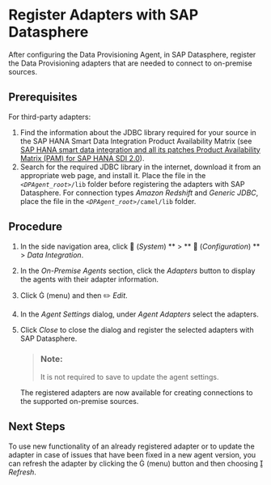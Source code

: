 <!-- loio085fc4917f6f4011900344d44d721705 -->

<link rel="stylesheet" type="text/css" href="../css/sap-icons.css"/>

# Register Adapters with SAP Datasphere

After configuring the Data Provisioning Agent, in SAP Datasphere, register the Data Provisioning adapters that are needed to connect to on-premise sources.



<a name="loio085fc4917f6f4011900344d44d721705__prereq_zhy_2f3_jlb"/>

## Prerequisites

For third-party adapters:

1.  Find the information about the JDBC library required for your source in the SAP HANA Smart Data Integration Product Availability Matrix \(see [SAP HANA smart data integration and all its patches Product Availability Matrix \(PAM\) for SAP HANA SDI 2.0](https://support.sap.com/content/dam/launchpad/en_us/pam/pam-essentials/TIP/PAM_HANA_SDI_2_0.pdf)\).
2.  Search for the required JDBC library in the internet, download it from an appropriate web page, and install it. Place the file in the <code><i class="varname">&lt;DPAgent_root&gt;</i>/lib</code> folder before registering the adapters with SAP Datasphere. For connection types *Amazon Redshift* and *Generic JDBC*, place the file in the <code><i class="varname">&lt;DPAgent_root&gt;</i>/camel/lib</code> folder.



<a name="loio085fc4917f6f4011900344d44d721705__steps_ns4_r23_jlb"/>

## Procedure

1.  In the side navigation area, click <span class="FPA-icons-V3"></span> \(*System*\) ** \> ** :wrench: \(*Configuration*\) ** \> *Data Integration*.

2.  In the *On-Premise Agents* section, click the *Adapters* button to display the agents with their adapter information.

3.  Click <span class="SAP-icons-V5"></span> \(menu\) and then :pencil2: *Edit*.

4.  In the *Agent Settings* dialog, under *Agent Adapters* select the adapters.

5.  Click *Close* to close the dialog and register the selected adapters with SAP Datasphere.

    > ### Note:  
    > It is not required to save to update the agent settings.

    The registered adapters are now available for creating connections to the supported on-premise sources.




<a name="loio085fc4917f6f4011900344d44d721705__postreq_tk5_33t_vnb"/>

## Next Steps

To use new functionality of an already registered adapter or to update the adapter in case of issues that have been fixed in a new agent version, you can refresh the adapter by clicking the <span class="SAP-icons-V5"></span> \(menu\) button and then choosing <span class="SAP-icons-V5"></span> *Refresh*.

